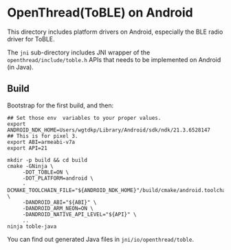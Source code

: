 # OpenThread(ToBLE) on Android

This directory includes platform drivers on Android, especially the BLE radio driver for ToBLE.

The `jni` sub-directory includes JNI wrapper of the `openthread/include/toble.h`  APIs that needs to be implemented on Android (in Java).

## Build

Bootstrap for the first build, and then:

```shell
## Set those env  variables to your proper values.
export ANDROID_NDK_HOME=Users/wgtdkp/Library/Android/sdk/ndk/21.3.6528147
## This is for pixel 3.
export ABI=armeabi-v7a
export API=21

mkdir -p build && cd build
cmake -GNinja \
     -DOT_TOBLE=ON \
     -DOT_PLATFORM=android \
     -DCMAKE_TOOLCHAIN_FILE="${ANDROID_NDK_HOME}"/build/cmake/android.toolchain.cmake \
     -DANDROID_ABI="${ABI}" \
     -DANDROID_ARM_NEON=ON \
     -DANDROID_NATIVE_API_LEVEL="${API}" \
     ..
ninja toble-java
```

You can find out generated Java files in `jni/io/openthread/toble`.
